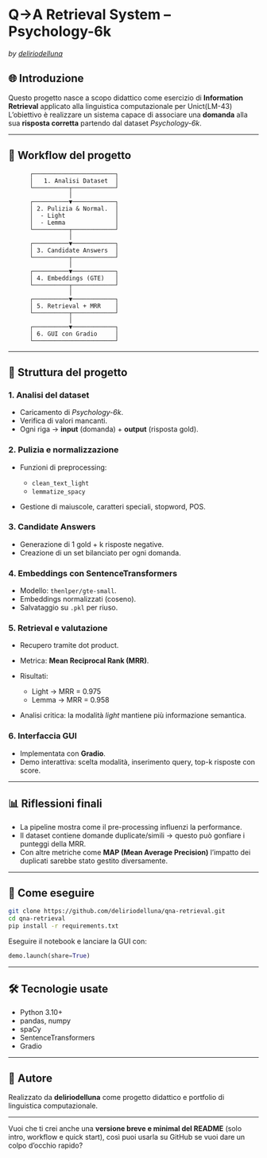 
# Q→A Retrieval System – Psychology-6k

*by [deliriodelluna](https://github.com/deliriodelluna)*

## 🌐 Introduzione

Questo progetto nasce a scopo didattico come esercizio di **Information Retrieval** applicato alla linguistica computazionale per Unict(LM-43)
L’obiettivo è realizzare un sistema capace di associare una **domanda** alla sua **risposta corretta** partendo dal dataset *Psychology-6k*.

---

## 🔄 Workflow del progetto

```text
      ┌───────────────────────┐
      │   1. Analisi Dataset  │
      └──────────┬────────────┘
                 │
      ┌──────────▼────────────┐
      │ 2. Pulizia & Normal.  │
      │  - Light              │
      │  - Lemma              │
      └──────────┬────────────┘
                 │
      ┌──────────▼────────────┐
      │ 3. Candidate Answers  │
      └──────────┬────────────┘
                 │
      ┌──────────▼────────────┐
      │ 4. Embeddings (GTE)   │
      └──────────┬────────────┘
                 │
      ┌──────────▼────────────┐
      │ 5. Retrieval + MRR    │
      └──────────┬────────────┘
                 │
      ┌──────────▼────────────┐
      │ 6. GUI con Gradio     │
      └───────────────────────┘
```

---

## 📂 Struttura del progetto

### 1. Analisi del dataset

* Caricamento di *Psychology-6k*.
* Verifica di valori mancanti.
* Ogni riga → **input** (domanda) + **output** (risposta gold).

### 2. Pulizia e normalizzazione

* Funzioni di preprocessing:

  * `clean_text_light`
  * `lemmatize_spacy`
* Gestione di maiuscole, caratteri speciali, stopword, POS.

### 3. Candidate Answers

* Generazione di 1 gold + k risposte negative.
* Creazione di un set bilanciato per ogni domanda.

### 4. Embeddings con SentenceTransformers

* Modello: `thenlper/gte-small`.
* Embeddings normalizzati (coseno).
* Salvataggio su `.pkl` per riuso.

### 5. Retrieval e valutazione

* Recupero tramite dot product.
* Metrica: **Mean Reciprocal Rank (MRR)**.
* Risultati:

  * Light → MRR = 0.975
  * Lemma → MRR = 0.958
* Analisi critica: la modalità *light* mantiene più informazione semantica.

### 6. Interfaccia GUI

* Implementata con **Gradio**.
* Demo interattiva: scelta modalità, inserimento query, top-k risposte con score.

---

## 📊 Riflessioni finali

* La pipeline mostra come il pre-processing influenzi la performance.
* Il dataset contiene domande duplicate/simili → questo può gonfiare i punteggi della MRR.
* Con altre metriche come **MAP (Mean Average Precision)** l’impatto dei duplicati sarebbe stato gestito diversamente.

---

## 🚀 Come eseguire

```bash
git clone https://github.com/deliriodelluna/qna-retrieval.git
cd qna-retrieval
pip install -r requirements.txt
```

Eseguire il notebook e lanciare la GUI con:

```python
demo.launch(share=True)
```

---

## 🛠️ Tecnologie usate

* Python 3.10+
* pandas, numpy
* spaCy
* SentenceTransformers
* Gradio

---

## 📖 Autore

Realizzato da **deliriodelluna**  come progetto didattico e portfolio di linguistica computazionale.

---

Vuoi che ti crei anche una **versione breve e minimal del README** (solo intro, workflow e quick start), così puoi usarla su GitHub se vuoi dare un colpo d’occhio rapido?
